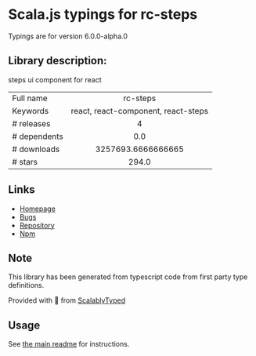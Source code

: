 
# Scala.js typings for rc-steps

Typings are for version 6.0.0-alpha.0

## Library description:
steps ui component for react

|                    |                 |
| ------------------ | :-------------: |
| Full name          | rc-steps |
| Keywords           | react, react-component, react-steps |
| # releases         | 4 |
| # dependents       | 0.0 |
| # downloads        | 3257693.6666666665 |
| # stars            | 294.0 |

## Links
- [Homepage](http://github.com/react-component/steps)
- [Bugs](http://github.com/react-component/steps/issues)
- [Repository](https://github.com/react-component/steps)
- [Npm](https://www.npmjs.com/package/rc-steps)
    


## Note
This library has been generated from typescript code from first party type definitions.

Provided with :purple_heart: from [ScalablyTyped](https://github.com/oyvindberg/ScalablyTyped)

## Usage
See [the main readme](../../readme.md) for instructions.


